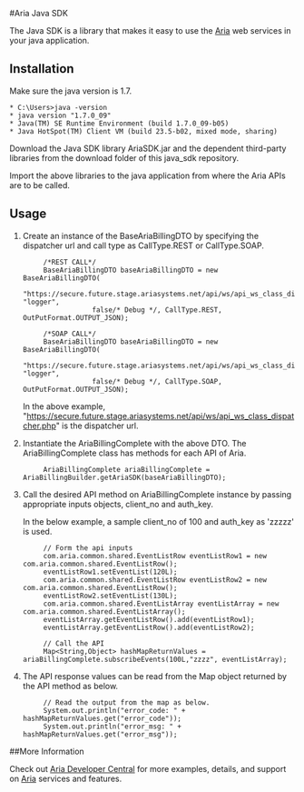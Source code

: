 #Aria Java SDK

The Java SDK is a library that makes it easy to use the [Aria](http://www.ariasystems.com/) web services in your java application.

## Installation

Make sure the java version is 1.7.
```
* C:\Users>java -version
* java version "1.7.0_09"
* Java(TM) SE Runtime Environment (build 1.7.0_09-b05)
* Java HotSpot(TM) Client VM (build 23.5-b02, mixed mode, sharing)
```
Download the Java SDK library AriaSDK.jar and the dependent third-party libraries from the download folder of this java_sdk repository.

Import the above libraries to the java application from where the Aria APIs are to be called.

## Usage

1. Create an instance of the BaseAriaBillingDTO by specifying the dispatcher url and call type as CallType.REST or CallType.SOAP.

            /*REST CALL*/
            BaseAriaBillingDTO baseAriaBillingDTO = new BaseAriaBillingDTO(
                        "https://secure.future.stage.ariasystems.net/api/ws/api_ws_class_dispatcher.php", "logger",
                        false/* Debug */, CallType.REST, OutPutFormat.OUTPUT_JSON);

            /*SOAP CALL*/
            BaseAriaBillingDTO baseAriaBillingDTO = new BaseAriaBillingDTO(
                        "https://secure.future.stage.ariasystems.net/api/ws/api_ws_class_dispatcher.php", "logger",
                        false/* Debug */, CallType.SOAP, OutPutFormat.OUTPUT_JSON);

	In the above example, "https://secure.future.stage.ariasystems.net/api/ws/api_ws_class_dispatcher.php" is the dispatcher url.

2. Instantiate the AriaBillingComplete with the above DTO. The AriaBillingComplete class has methods for each API of Aria.

            AriaBillingComplete ariaBillingComplete = AriaBillingBuilder.getAriaSDK(baseAriaBillingDTO);

3. Call the desired API method on AriaBillingComplete instance by passing appropriate inputs objects, client_no and auth_key.

	In the below example, a sample client_no of 100 and auth_key as 'zzzzz' is used.

            // Form the api inputs
            com.aria.common.shared.EventListRow eventListRow1 = new com.aria.common.shared.EventListRow();
            eventListRow1.setEventList(120L);
            com.aria.common.shared.EventListRow eventListRow2 = new com.aria.common.shared.EventListRow();
            eventListRow2.setEventList(130L);
            com.aria.common.shared.EventListArray eventListArray = new com.aria.common.shared.EventListArray();
            eventListArray.getEventListRow().add(eventListRow1);
            eventListArray.getEventListRow().add(eventListRow2);

            // Call the API
            Map<String,Object> hashMapReturnValues = ariaBillingComplete.subscribeEvents(100L,"zzzz", eventListArray);

4. The API response values can be read from the Map object returned by the API method as below.

            // Read the output from the map as below.
            System.out.println("error_code: " + hashMapReturnValues.get("error_code"));
            System.out.println("error_msg: " + hashMapReturnValues.get("error_msg"));

##More Information

Check out [Aria Developer Central](http://developer.ariasystems.net) for more examples, details, and support on [Aria](http://www.ariasystems.com/) services and features.
